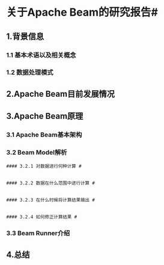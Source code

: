  # 关于Apache Beam的研究报告#
	 
 ## 1.背景信息 #

		
  ### 1.1 基本术语以及相关概念 #
		
  ### 1.2 数据处理模式 #


 ## 2.Apache Beam目前发展情况 #


 ## 3.Apache Beam原理 #


   ### 3.1 Apache Beam基本架构 #


   ### 3.2 Beam Model解析 #


    #### 3.2.1 对数据进行何种计算 #


    #### 3.2.2 数据在什么范围中进行计算 #


    #### 3.2.3 在什么时候将计算结果输出 #


    #### 3.2.4 如何修正计算结果 #


   ### 3.3 Beam Runner介绍 #


  ## 4.总结 #
